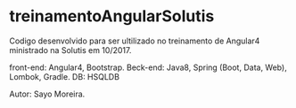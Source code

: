 # treinamentoAngularSolutis

Codigo desenvolvido para ser ultilizado no treinamento de Angular4 ministrado na Solutis em 10/2017.

front-end: Angular4, Bootstrap.
Beck-end: Java8, Spring (Boot, Data, Web), Lombok, Gradle.
DB: HSQLDB

Autor: Sayo Moreira.

